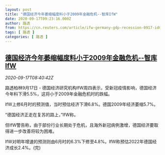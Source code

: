 ```yaml
---
layout: post
title: "德国经济今年萎缩幅度料小于2009年金融危机--智库IfW"
date: 2020-09-17T09:23:16.000Z
author: 路透
from: https://cn.reuters.com/article/ifw-germany-gdp-recession-0917-idCNKBS268163
tags: [ 路透 ]
categories: [ 路透 ]
---
```

<!--1600334596000-->
[德国经济今年萎缩幅度料小于2009年金融危机--智库IfW](https://cn.reuters.com/article/ifw-germany-gdp-recession-0917-idCNKBS268163)
------

<div>
<div><i>2020-09-17T08:40:42Z</i></div><p>路透柏林9月17日 - 德国经济研究机构IfW周四表示，受新冠疫情影响，德国经济今年料下滑5.5%，这将小于2009年金融危机时的跌幅。</p><p>IfW上修6月时的预测值，当时预估经济下滑6.8%。德国2009年经济萎缩5.7%。</p><p>“德国经济正走在复苏的路上，”IfW称。</p><p>但IfW警告称，由于部份行业长期处于危机，且海外新冠病例激增，德国经济要取得进一步改善将较为困难。</p><p>IfW对明年增速的预测则由6月时的6.3%下修至4.8%。IfW称预估2022年德国经济成长2.4%。(完)</p>
</div>
